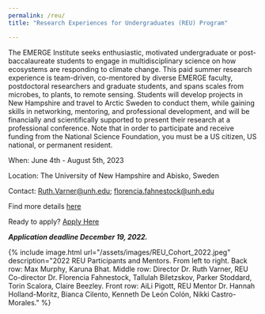 ```yaml
---
permalink: /reu/
title: "Research Experiences for Undergraduates (REU) Program"

---
```


The EMERGE Institute seeks enthusiastic, motivated undergraduate or post-baccalaureate students to engage in multidisciplinary science on how ecosystems are responding to climate change. This paid summer research experience is team-driven, co-mentored by diverse EMERGE faculty, postdoctoral researchers and graduate students, and spans scales from microbes, to plants, to remote sensing. Students will develop projects in New Hampshire and travel to Arctic Sweden to conduct them, while gaining skills in networking, mentoring, and professional development, and will be financially and scientifically supported to present their research at a professional conference. Note that in order to participate and receive funding from the National Science Foundation, you must be a US citizen, US national, or permanent resident.

When: June 4th - August 5th, 2023

Location: The University of New Hampshire and Abisko, Sweden

Contact: Ruth.Varner@unh.edu; florencia.fahnestock@unh.edu

Find more details <a href="https://drive.google.com/file/d/1pQNNaI4cKt32HhsDypvdxSE6WJe5lIAk/view?usp=sharing" target="_blank" rel="noopener noreferrer">here</a>

Ready to apply? <a href="https://docs.google.com/forms/d/e/1FAIpQLSdwAvwq5uzyZok5ODzI511MsGzAA99dLqo6Xvz2gJ7zCRgYAg/viewform?usp=sf_link" target="_blank" rel="noopener noreferrer">Apply Here</a>

***Application deadline December 19, 2022.***

{% include image.html url="/assets/images/REU_Cohort_2022.jpeg" description="2022 REU Participants and Mentors. From left to right. Back row: Max Murphy, Karuna Bhat. Middle row: Director Dr. Ruth Varner, REU Co-director Dr. Florencia Fahnestock, Tallulah Biletzskov, Parker Stoddard, Torin Scalora, Claire Beezley. Front row: AiLi Pigott, REU Mentor Dr. Hannah Holland-Moritz, Bianca Cilento, Kenneth De León Colón, Nikki Castro-Morales." %}
